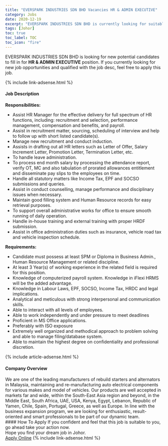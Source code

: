 ```yaml
---
title: "EVERSPARK INDUSTRIES SDN BHD Vacancies HR & ADMIN EXECUTIVE" 
category: Jobs 
date: 2020-12-19 
excerpt: "EVERSPARK INDUSTRIES SDN BHD is currently looking for suitable person to fill in the HR & ADMIN EXECUTIVE which positioned at Johor" 
tags: [Johor] 
toc: true 
toc_label: TOC 
toc_icon: "fire" 
--- 
```


<p>EVERSPARK INDUSTRIES SDN BHD is looking for new potential candidates to fill in for <b>HR & ADMIN EXECUTIVE</b> position. If you currently looking for new job opportunities and qualified with the job desc, feel free to apply this job.
</p>{% include link-adsense.html %} 
<div><div><div><h4>Job Description</h4></div></div><div><div><span><div><div><strong>Responsibilities:</strong></div><ul><li>Assist HR Manager for the effective delivery for full spectrum of HR functions, including: recruitment and selection, performance management, compensation and benefits, and payroll.</li><li>Assist in recruitment matter, sourcing, scheduling of interview and help to follow up with short listed candidate(s).</li><li>Manage new recruitment and conduct induction.</li><li>Assists in drafting out all HR letters such as Letter of Offer, Salary Increment Letter, Promotion Letter, Termination Letter, etc.</li><li>To handle leave administration.</li><li>To process end month salary by processing the attendance report, verify OT, MC and also tabulation of prorated allowances entitlement and disseminate pay slips to the employees on time.</li><li>Handle all statutory matters like Income Tax, EPF and SOCSO submissions and queries.</li><li>Assist in conduct counselling, manage performance and disciplinary issues when necessary.</li><li>Maintain good filling system and Human Resource records for easy retrieval purposes.</li><li>To support overall administrative works for office to ensure smooth running of daily operation.</li><li>Handle in-house training and external training with proper HRDF submission.</li><li>Assist in office administration duties such as insurance, vehicle road tax and vehicle inspection schedule.</li></ul><div><strong>Requirements:</strong></div><div><ul><li>Candidate must possess at least SPM or Diploma in Business Admin., Human Resource Management or related discipline.</li><li>At least 3 Year(s) of working experience in the related field is required for this position.</li><li>Knowledge of computerized payroll system. Knowledge in iFlexi HRMS will be the added advantage.</li><li>Knowledge in Labour Laws, EPF, SOCSO, Income Tax, HRDC and legal implications.</li><li>Analytical and meticulous with strong interpersonal and communication skills.</li><li>Able to interact with all levels of employees.</li><li>Able to work independently and under pressure to meet deadlines</li><li>Proficient in MS Office applications.</li><li>Preferably with ISO exposure</li><li>Extremely well organized and methodical approach to problem solving and able to manage filing/database system.</li><li>Able to maintain the highest degree on confidentiality and professional discretion.</li></ul></div></div></span></div></div></div> 
{% include article-adsense.html %} 
<div><div><div><h4>Company Overview</h4></div></div><div><div><span><div><div>We are one of the leading manufacturers of rebuild starters and alternators in Malaysia, maintaining and re-manufacturing auto electrical components for various makes and model of vehicles. Our products are well accepted in markets far and wide, within the South-East Asia region and beyond, in the Middle East, South Africa, UAE, USA, Kenya, Egypt, Lebanon, Republic of Yamen, Chile, Spain, Portugal, Greece, as well as Europe. In line with the business expansion program, we are looking for enthusiastic, result-oriented and smart professionals to be part of our dynamic team.</div></div></span></div></div></div> 
#### How To Apply 
If you confident and feel that this job is suitable to you, go ahead take your action now. <br/> 
Hope you find your dream job in Johor. <br/> 
<a href="https://www.jobstreet.com.my/en/job/hr-admin-executive-4447989?jobId=jobstreet-my-job-4447989&sectionRank=7&token=0~e1e7cdd9-fd49-4ed7-b818-65086ad3b75f&fr=SRP%20View%20In%20New%20Ta" class="btn btn--info" target="_blank" rel="nofollow noopenner">Apply Online</a> 
{% include link-adsense.html %} 